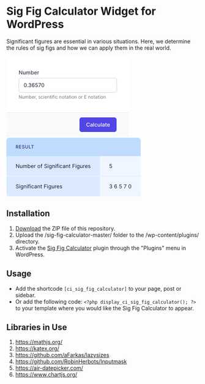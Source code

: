 # Sig Fig Calculator Widget for WordPress

Significant figures are essential in various situations. Here, we determine the rules of sig figs and how we can apply them in the real world.

![Sig Fig Calculator Input Form](/assets/images/screenshot-1.png "Sig Fig Calculator Input Form")
![Sig Fig Calculator Calculation Results](/assets/images/screenshot-2.png "Sig Fig Calculator Calculation Results")

## Installation

1. [Download](https://github.com/pub-calculator-io/age-calculator/archive/refs/heads/master.zip) the ZIP file of this repository.
2. Upload the /sig-fig-calculator-master/ folder to the /wp-content/plugins/ directory.
3. Activate the [Sig Fig Calculator](https://www.calculator.io/sig-fig-calculator/ "Sig Fig Calculator Homepage") plugin through the "Plugins" menu in WordPress.

## Usage
* Add the shortcode `[ci_sig_fig_calculator]` to your page, post or sidebar.
* Or add the following code: `<?php display_ci_sig_fig_calculator(); ?>` to your template where you would like the Sig Fig Calculator to appear.

## Libraries in Use
1. https://mathjs.org/
2. https://katex.org/
3. https://github.com/aFarkas/lazysizes
4. https://github.com/RobinHerbots/Inputmask
5. https://air-datepicker.com/
6. https://www.chartjs.org/
